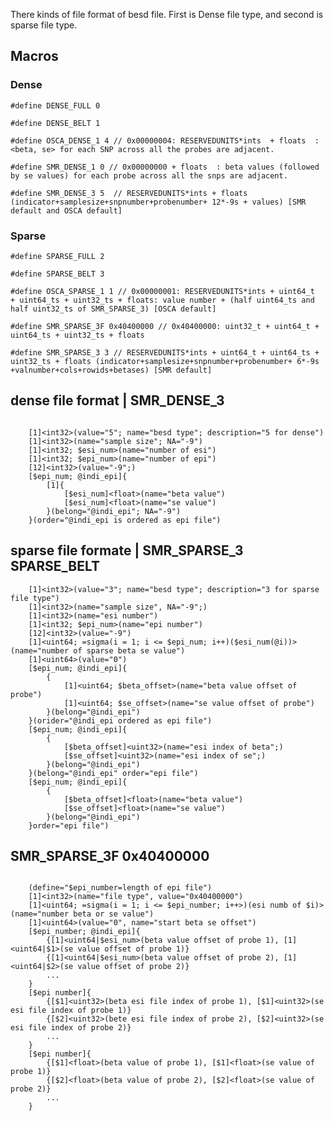 There kinds of file format of besd file. First is Dense file type, and second is sparse file type.
## Macros
### Dense
`#define DENSE_FULL 0`

`#define DENSE_BELT 1`

`#define OSCA_DENSE_1 4 // 0x00000004: RESERVEDUNITS*ints  + floats  :  <beta, se> for each SNP across all the probes are adjacent.`

`#define SMR_DENSE_1 0 // 0x00000000 + floats  : beta values (followed by se values) for each probe across all the snps are adjacent.`

`#define SMR_DENSE_3 5  // RESERVEDUNITS*ints + floats (indicator+samplesize+snpnumber+probenumber+ 12*-9s + values) [SMR default and OSCA default]`

### Sparse
`#define SPARSE_FULL 2`

`#define SPARSE_BELT 3`

`#define OSCA_SPARSE_1 1 // 0x00000001: RESERVEDUNITS*ints + uint64_t  + uint64_ts + uint32_ts + floats: value number + (half uint64_ts and half uint32_ts of SMR_SPARSE_3) [OSCA default]`

`#define SMR_SPARSE_3F 0x40400000 // 0x40400000: uint32_t + uint64_t + uint64_ts + uint32_ts + floats`

`#define SMR_SPARSE_3 3 // RESERVEDUNITS*ints + uint64_t + uint64_ts + uint32_ts + floats (indicator+samplesize+snpnumber+probenumber+ 6*-9s +valnumber+cols+rowids+betases) [SMR default]`


## dense file format | SMR_DENSE_3

```

    [1]<int32>(value="5"; name="besd type"; description="5 for dense")
    [1]<int32>(name="sample size"; NA="-9")
    [1]<int32; $esi_num>(name="number of esi")
    [1]<int32; $epi_num>(name="number of epi")
    [12]<int32>(value="-9";)
    [$epi_num; @indi_epi]{
        [1]{
            [$esi_num]<float>(name="beta value")
            [$esi_num]<float>(name="se value")
        }(belong="@indi_epi"; NA="-9")
    }(order="@indi_epi is ordered as epi file")

```

## sparse file formate | SMR_SPARSE_3 SPARSE_BELT

```
    [1]<int32>(value="3"; name="besd type"; description="3 for sparse file type")  
    [1]<int32>(name="sample size", NA="-9";)  
    [1]<int32>(name="esi number")  
    [1]<int32; $epi_num>(name="epi number")  
    [12]<int32>(value="-9")  
    [1]<uint64; =sigma(i = 1; i <= $epi_num; i++)($esi_num(@i))>(name="number of sparse beta se value")  
    [1]<uint64>(value="0")  
    [$epi_num; @indi_epi]{  
        {
            [1]<uint64; $beta_offset>(name="beta value offset of probe")
            [1]<uint64; $se_offset>(name="se value offset of probe")
        }(belong="@indi_epi") 
    }(orider="@indi_epi ordered as epi file")
    [$epi_num; @indi_epi]{  
        {
            [$beta_offset]<uint32>(name="esi index of beta";)
            [$se_offset]<uint32>(name="esi index of se";)
        }(belong="@indi_epi")
    }(belong="@indi_epi" order="epi file")
    [$epi_num; @indi_epi]{  
        {
            [$beta_offset]<float>(name="beta value")
            [$se_offset]<float>(name="se value")
        }(belong="@indi_epi")  
    }order="epi file")

```

## SMR_SPARSE_3F 0x40400000

```

    (define="$epi_number=length of epi file")
    [1]<int32>(name="file type", value="0x40400000")
    [1]<uint64; =sigma(i = 1; i <= $epi_number; i++>)(esi numb of $i)>(name="number beta or se value")
    [1]<uint64>(value="0", name="start beta se offset")
    [$epi_number; @indi_epi]{
        {[1]<uint64|$esi_num>(beta value offset of probe 1), [1]<uint64|$1>(se value offset of probe 1)}
        {[1]<uint64|$esi_num>(beta value offset of probe 2), [1]<uint64|$2>(se value offset of probe 2)}
        ...
    }
    [$epi number]{
        {[$1]<uint32>(beta esi file index of probe 1), [$1]<uint32>(se esi file index of probe 1)}
        {[$2]<uint32>(bete esi file index of probe 2), [$2]<uint32>(se esi file index of probe 2)}
        ...
    }
    [$epi number]{
        {[$1]<float>(beta value of probe 1), [$1]<float>(se value of probe 1)}
        {[$2]<float>(beta value of probe 2), [$2]<float>(se value of probe 2)}
        ...
    }

```

